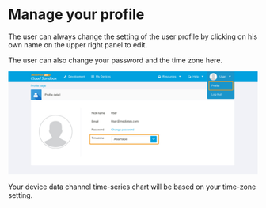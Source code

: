 # Manage your profile

The user can always change the setting of the user profile by clicking on his own name on the upper right panel to edit.

The user can also change your password and the time zone here.


![](https://raw.githubusercontent.com/Mediatek-Cloud/MCS/master/graphics/Profile1.JPG)

Your device data channel time-series chart will be based on your time-zone setting.



